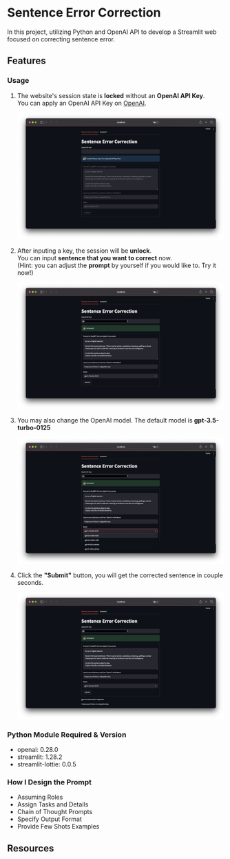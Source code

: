 # Sentence Error Correction

In this project, utilizing Python and OpenAI API to develop a Streamlit web focused on correcting sentence error.

## Features

### Usage

1. The website's session state is **locked** without an **OpenAI API Key**. <br> 
You can apply an OpenAI API Key on [OpenAI](https://openai.com/blog/openai-api).

   ![component](img/locked.png)

2. After inputing a key, the session will be **unlock**.<br>
You can input **sentence that you want to correct** now. <br>
(Hint: you can adjust the **prompt** by yourself if you would like to. Try it now!)

   ![component](img/unlock.png)

3. You may also change the OpenAI model. The default model is **gpt-3.5-turbo-0125**
    
    ![component](img/choose_models.png)

4. Click the **"Submit"** button, you will get the corrected sentence in couple seconds.

   ![component](img/result.png)


### Python Module Required & Version

- openai: 0.28.0 
- streamlit: 1.28.2
- streamlit-lottie: 0.0.5

### How I Design the Prompt

- Assuming Roles
- Assign Tasks and Details
- Chain of Thought Prompts
- Specify Output Format
- Provide Few Shots Examples

## Resources
